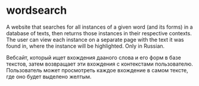 # wordsearch
A website that searches for all instances of a given word (and its forms) in a database of texts, then returns those instances in their respective contexts. The user can view each instance on a separate page with the text it was found in, where the instance will be highlighted. Only in Russian.

Вебсайт, который ищет вхождения дааного слова и его форм в базе текстов, затем возвращает эти вхождения с контекстами пользователю. Пользователь может просмотреть каждое вхождение в самом тексте, где оно будет выделено желтым. 
